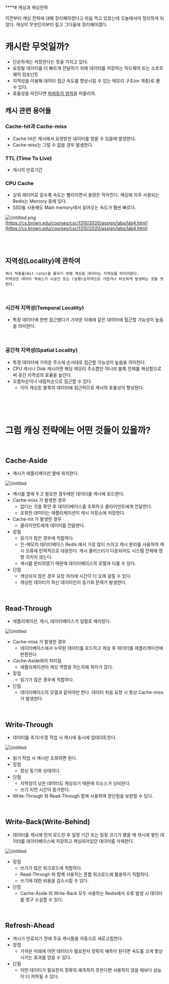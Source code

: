****# 캐싱과 캐싱전략

이전부터 캐싱 전략에 대해 정리해야겠다고 마음 먹고 있었는데 오늘에서야 정리하게 되었다.  캐싱이 무엇인지부터 짚고 그다음에 정리해야겠다.

# 캐시란 무엇일까?

- 단순하게는 저장한다는 뜻을 가지고 있다.
- 요청될 데이터를 더 빠르게 전달하기 위해 데이터를 저장하는 하드웨어 또는 소프트웨어 컴포넌트
- 지역성을 이용해 데이터 접근 속도를 향상시킬 수 있는 메모리 구조(or 계층)로 볼 수 있다.
- 효율성을 따진다면 [파레토의 법칙](https://en.wikipedia.org/wiki/Pareto_principle)을 떠올리자.

## 캐시 관련 용어들

### Cache-hit과 Cache-miss

- Cache hit은 캐시에서 요청받은 데이터를 찾을 수 있을때 발생한다.
- Cache miss는 그럴 수 없을 경우 발생한다.

### TTL (Time To Live)

- 캐시의 만료기간

### CPU Cache

- 상위 레이어로 갈수록 속도는 빨라지면서 용량은 작아진다.  캐싱에 자주 사용되는 Redis는 Memory 층에 있다.
- SSD를 사용해도 Main memory에서 읽어오는 속도가 훨씬 빠르다.

![Untitled.png](./assets/Untitled.png)
[https://cs.brown.edu/courses/csci1310/2020/assign/labs/lab4.html](https://cs.brown.edu/courses/csci1310/2020/assign/labs/lab4.html)

<br><br>

## 지역성(Locality)에 관하여

```
캐시 적중율(Hit-rate)을 올리기 위해 캐싱할 데이터는 지역성을 띄어야한다.
지역성은 데이터 액세스가 시공간 또는 (실행)순차적으로 가깝거나 비슷하게 발생하는 것을 뜻한다.
```

<br>

### 시간적 지역성(Temporal Locality)

- 특정 데이터에 한번 접근했다가 가까운 미래에 같은 데이터에 접근할 가능성이 높음을 의미한다.

<br>

### 공간적 지역성(Spatial Locality)

- 특정 데이터에 가까운 주소에 순서대로 접근할 가능성이 높음을 의미한다.
- CPU 캐시나 Disk 캐시라면 해당 메모리 주소뿐만 아니라 블록 전체를 캐싱함으로써 공간 지역성의 효율을 높인다.
- 오름차순이나 내림차순으로 접근할 수 있다.
  - 이미 캐싱된 블록의 데이터에 접근하므로 캐시의 효율성이 향상된다.

<br><br><br>

# **그럼 캐싱 전략에는 어떤 것들이 있을까?**

<br>

## Cache-Aside

- 캐시가 애플리케이션 옆에 위치한다.

![Untitled](./assets/Untitled_1.png)

- 캐시를 옆에 두고 필요한 경우에만 데이터를 캐시에 로드한다.
- Cache-miss 가 발생한 경우
  - 없다는 것을 확인 후 데이터베이스를 조회하고 클라이언트에게 전달한다.
  - 조회한 데이터는 애플리케이션이 캐시 저장소에 저장한다.
- Cache-hit 가 발생한 경우
  - 클라이언트에게 데이터를 전달한다.
- 장점
  - 읽기가 많은 경우에 적합하다.
  - 인-메모리 데이터베이스 Redis 에서 가장 많이 쓰이고 캐시 분리를 사용하여 캐시 오류에 탄력적으로 대응한다.  캐시 클러스터가 다운되어도 시스템 전체에 영향 끼치지 않는다.
  - 캐시를 분리하였기 때문에 데이터베이스의 모델과 다를 수 있다.
- 단점
  - 캐싱되지 않은 경우 요청 처리에 시간이 더 오래 걸릴 수 있다.
  - 캐싱된 데이터가 최신 데이터인지 동기화 문제가 발생한다.

<br>

## Read-Through

- 애플리케이션, 캐시, 데이터베이스가 일렬로 배치된다.

![Untitled](./assets/Untitled%202.png)

- Cache-miss 가 발생한 경우
  - 데이터베이스에서 누락된 데이터를 로드하고 캐싱 후 데이터를 애플리케이션에 반환한다.
- Cache-Aside와의 차이점
  - 애플리케이션이 캐싱 역할을 하는지에 차이가 있다.
- 장점
  - 읽기가 많은 경우에 적합하다.
- 단점
  - 데이터베이스의 모델과 같아야만 한다. 데이터 처음 요청 시 항상 Cache-miss 가 발생한다.

<br>

## Write-Through

- 데이터를 추가/수정 작업 시 캐시에 동시에 업데이트한다.

![Untitled](./assets/Untitled%203.png)

- 읽기 작업 시 캐시만 조회하면 된다.
- 장점
  - 항상 동기화 상태이다.
- 단점
  - 지역성이 낮은 데이터도 캐싱되기 때문에 리소스가 낭비된다.
  - 쓰기 지연 시간이 증가한다.
- Write-Through 와 Read-Through 함께 사용하여 장단점을 보완할 수 있다.

<br>

## Write-Back(Write-Behind)

- 데이터를 캐시에 먼저 로드한 후 일정 기간 또는 일정 크기가 됐을 때 캐시에 쌓인 데이터를 데이터베이스에 저장하고 캐싱되어있던 데이터를 삭제한다.

![Untitled](./assets/Untitled%204.png)

- 장점
  - 쓰기가 많은 워크로드에 적합하다.
  - Read-Through 와 함께 사용하는 혼합 워크로드에 활용하기 적합하다.
  - 쓰기에 대한 비용을 감소시킬 수 있다.
- 단점
  - Cache-Aside 와 Write-Back 모두 사용하는 Redis에서 오류 발생 시 데이터를 영구 소실할 수 있다.

<br>

## Refresh-Ahead

- 캐시가 만료되기 전에 주요 캐시들을 자동으로 새로고침한다.
- 장점
  - 가까운 미래에 어떤 데이터가 필요한지 정확히 예측이 된다면 속도를 크게 향상 시키는 효과를 얻을 수 있다.
- 단점
  - 어떤 데이터가 필요한지 정확히 예측하지 못한다면 사용하지 않을 때보다 성능이 더 저하될 수 있다.

<br><br>
